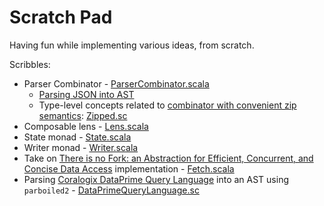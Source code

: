 # Scratch Pad

Having fun while implementing various ideas, from scratch.

Scribbles:
  - Parser Combinator - [ParserCombinator.scala](Worksheets/ParserCombinator.sc)
    - [Parsing JSON into AST](https://github.com/svranesevic/scratch-pad/blob/main/Worksheets/ParserCombinator.test.scala#L122-L239)
    - Type-level concepts related to [combinator with convenient zip semantics](Worksheets/Zipped.test.scala): [Zipped.sc](Worksheets/Zipped.sc)
  - Composable lens - [Lens.scala](modules/scratch-pad-2/src/main/scala/io/svranesevic/scratchpad/Lens.scala)
  - State monad - [State.scala](modules/scratch-pad-2/src/main/scala/io/svranesevic/scratchpad/State.scala)
  - Writer monad - [Writer.scala](modules/scratch-pad-2/src/main/scala/io/svranesevic/scratchpad/Writer.scala)
  - Take on [There is no Fork: an Abstraction for Efficient, Concurrent, and Concise Data Access](http://simonmar.github.io/bib/papers/haxl-icfp14.pdf) implementation - [Fetch.scala](modules/scratch-pad-3/src/main/scala/io/svranesevic/scratchpad/Fetch.scala)
  - Parsing [Coralogix DataPrime Query Language](https://coralogix.com/docs/dataprime-query-language/) into an AST using `parboiled2` - [DataPrimeQueryLanguage.sc](Worksheets/DataPrimeQueryLanguage.sc)

